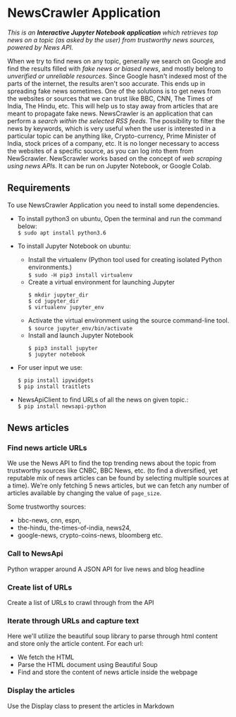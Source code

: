 # NewsCrawler Application
*This is an **Interactive Jupyter Notebook application** which retrieves top news on a topic (as asked by the user) from trustworthy news sources, powered by News API.*

When we try to find news on any topic, generally we search on Google and find the results filled with *fake news or biased news*,  and mostly belong to *unverified or unreliable resources*. Since Google hasn't indexed most of the parts of the internet, the results aren't soo accurate. This ends up in spreading fake news sometimes. One of the solutions is to get news from the websites or sources that we can trust like BBC, CNN, The Times of India, The Hindu, etc. This will help us to stay away from articles that are meant to propagate fake news. NewsCrawler is an application that can perform a *search within the selected RSS feeds*. The possibility to filter the news by keywords, which is very useful when the user is interested in a particular topic can be anything like, Crypto-currency, Prime Minister of India,  stock prices of a company, etc. It is no longer necessary to access the websites of a specific source, as you can log into them from NewScrawler. NewScrawler works based on the concept of *web scraping using news APIs*. It can be run on Jupyter Notebook, or Google Colab.

Requirements
------------

To use NewsCrawler Application you need to install some dependencies.<br>
- To install python3 on ubuntu, Open the terminal and run the command below:<br>
	`$ sudo apt install python3.6`
- To install Jupyter Notebook on ubuntu:
	+ Install the virtualenv (Python tool used for creating isolated Python environments.)<br>
		`$ sudo -H pip3 install virtualenv`
	+ Create a virtual environment for launching Jupyter
		``` 
		$ mkdir jupyter_dir
		$ cd jupyter_dir
		$ virtualenv jupyter_env
		```
	+ Activate the virtual environment using the source command-line tool.<br>
		`$ source jupyter_env/bin/activate`
	+ Install and launch Jupyter Notebook
		```	
		$ pip3 install jupyter
		$ jupyter notebook
		```

- For user input we use:<br>
	```
	$ pip install ipywidgets
	$ pip install traitlets
	
	```
- NewsApiClient to find URLs of all the news on given topic.:<br>
	`$ pip install newsapi-python`

News articles
-------------

### Find news article URLs
We use the News API to find the top trending news about the topic from trustworthy sources like CNBC, BBC News, etc. (to find a diversified, yet reputable mix of news articles can be found by selecting multiple sources at a time).
We're only fetching 5 news articles, but we can fetch any number of articles available by changing the value of `page_size`.

Some trustworthy sources:
+ bbc-news, cnn, espn,
+ the-hindu, the-times-of-india, news24,
+ google-news, crypto-coins-news, bloomberg etc.


### Call to NewsApi
Python wrapper around A JSON API for live news and blog headline

### Create list of URLs
Create a list of URLs to crawl through from the API

### Iterate through URLs and capture text
Here we'll utilize the beautiful soup library to parse through html content and store only the article content. For each url:
+ We fetch the HTML
+ Parse the HTML document using Beautiful Soup
+ Find and store the content of news article inside the webpage

### Display the articles
Use the Display class to present the articles in Markdown